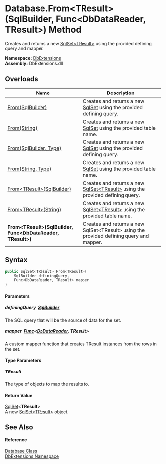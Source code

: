 Database.From&lt;TResult>(SqlBuilder, Func&lt;DbDataReader, TResult>) Method
============================================================================
Creates and returns a new [SqlSet&lt;TResult>][1] using the provided defining query and mapper.
  
**Namespace:** [DbExtensions][2]  
**Assembly:** DbExtensions.dll

Overloads
---------

| Name                                                             | Description                                                                                     |
| ---------------------------------------------------------------- | ----------------------------------------------------------------------------------------------- |
| [From(SqlBuilder)][3]                                            | Creates and returns a new [SqlSet][4] using the provided defining query.                        |
| [From(String)][5]                                                | Creates and returns a new [SqlSet][4] using the provided table name.                            |
| [From(SqlBuilder, Type)][6]                                      | Creates and returns a new [SqlSet][4] using the provided defining query.                        |
| [From(String, Type)][7]                                          | Creates and returns a new [SqlSet][4] using the provided table name.                            |
| [From&lt;TResult>(SqlBuilder)][8]                                | Creates and returns a new [SqlSet&lt;TResult>][1] using the provided defining query.            |
| [From&lt;TResult>(String)][9]                                    | Creates and returns a new [SqlSet&lt;TResult>][1] using the provided table name.                |
| **From&lt;TResult>(SqlBuilder, Func&lt;DbDataReader, TResult>)** | Creates and returns a new [SqlSet&lt;TResult>][1] using the provided defining query and mapper. |


Syntax
------

```csharp
public SqlSet<TResult> From<TResult>(
	SqlBuilder definingQuery,
	Func<DbDataReader, TResult> mapper
)

```

#### Parameters

##### *definingQuery*  [SqlBuilder][10]
The SQL query that will be the source of data for the set.

##### *mapper*  [Func][11]&lt;[DbDataReader][12], **TResult**>
A custom mapper function that creates TResult instances from the rows in the set.

#### Type Parameters

##### *TResult*
The type of objects to map the results to.

#### Return Value
[SqlSet][1]&lt;**TResult**>  
A new [SqlSet&lt;TResult>][1] object.

See Also
--------

#### Reference
[Database Class][13]  
[DbExtensions Namespace][2]  

[1]: ../SqlSet_1/README.md
[2]: ../README.md
[3]: From.md
[4]: ../SqlSet/README.md
[5]: From_2.md
[6]: From_1.md
[7]: From_3.md
[8]: From__1.md
[9]: From__1_2.md
[10]: ../SqlBuilder/README.md
[11]: https://learn.microsoft.com/dotnet/api/system.func-2
[12]: https://learn.microsoft.com/dotnet/api/system.data.common.dbdatareader
[13]: README.md